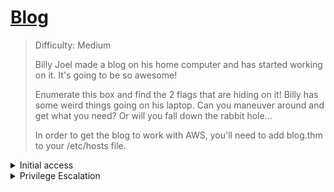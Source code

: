 # [Blog](https://tryhackme.com/room/blog)

> Difficulty: Medium
>
>Billy Joel made a blog on his home computer and has started working on it.  It's going to be so awesome!
>
>Enumerate this box and find the 2 flags that are hiding on it!  Billy has some weird things going on his laptop.  Can you maneuver around and get what you need?  Or will you fall down the rabbit hole...
>
>In order to get the blog to work with AWS, you'll need to add blog.thm to your /etc/hosts file.



<details>
  <Summary>Initial access</Summary>
  
  ## Hosts file
  
  The room description tells us we need to add the target machines IP to the /etc/hosts file.
  
  

  
  
    nano /etc/hosts
  

  
  ![image](https://user-images.githubusercontent.com/115602464/227738027-a9e1df7e-33d6-4a4e-b129-dfad0cf9bc25.png)

  ## Nmap
  
  Running an NMAP scan we can see SMB shares
  
    nmap -sV TARGETIP
  
  + `nmap`: Runs various scans against targets to gain information such as which ports are open, services running, etc. [More Info](https://linux.die.net/man/1/nmap)
  + `-sV`: Finds open ports, services running, service versions.
  
  ![image](https://user-images.githubusercontent.com/115602464/227737080-399b2f3a-c4bd-4f76-871b-c0b6d4729363.png)

  I've gone down this path, it leads to nothing.
  
  From our NMAP scan we can see a web page running, lets explore that.
  
  Looks like some sort of blog. If we take a look at the source code we can see that wordpress is running as the CMS.
  
  ![image](https://user-images.githubusercontent.com/115602464/227737323-54272615-f9ca-4769-b67c-b3e225e8c1c3.png)
  
  ## WPScan
  
  Lets enumerate wordpress using WPScan.
  
    wpscan --url blog.thm --enumerate u
  
  + `wpscan`: A security scanner for Wordpress.
  + `--url`: Specifies the IP we are scanning.
  + `--enumerate`: Allows us to enumerate specific parts of Wordpress. We use "u" for users.
  
  We can see a few interesting things here.
  
  ### -There is a wordpress admin portal at /wp-admin/.
  
  ![image](https://user-images.githubusercontent.com/115602464/227738601-e4e02be8-4a6e-41fc-bb5d-280ae27d5c67.png)

  ### -Wordpress is running version 5.0 which is outdated and insecure.
  
  ![image](https://user-images.githubusercontent.com/115602464/227738721-9d7e5e8e-508b-4b21-af7f-51274d29c2b9.png)
  
  ### -We enumerated two users, kwheel and bjoel.
  
  ![image](https://user-images.githubusercontent.com/115602464/227738694-a6464c6f-64ee-4503-b426-591755444107.png)

  
  I did some more digging down rabbit holes but couldn't find anything interesting. Lets try and brute force the logins for the two users we have.
  
  Using WPScan we can brute force the login by providing the users and password wordlist.
  
    wpscan -U users.txt -P /usr/share/wordlists/rockyou.txt --url http://blog.thm
  
  + `wpscan`: A security scanner for Wordpress
  + `-U`: Specifies the user/users
  + `-P`: The password/wordlist
  + `--url`: Specifies the IP we are scanning
  
  ![image](https://user-images.githubusercontent.com/115602464/227742082-6c4cd34a-a2b9-46e7-81d1-4176cf9f3176.png)
  
  We found a password for the user kwheel! `cutiepie1`
  
  ## Metasploit
  
  After logging into the kwheel account and looking around for a bit, I couldn't find anything useful.
  
  Searching for `wordpress 5.0` in metasploit we can see 3 modules.
  
  ![image](https://user-images.githubusercontent.com/115602464/227742649-d6a267e8-0210-408d-9c60-8bd630edbe51.png)
  
  Lets use the first module `use 0`.
  
  Running `options` we can see `username, password, rhosts` are required.
  
  Make sure your `lhost, port` options are also set (should be by default).
  
  Running this module gets us low privilege access!
  
  If we run the command `shell` in meterpreter and then `whoami` we can see we are currently `www-data`.
  
</details>


<details>
  <Summary>Privilege Escalation</Summary>
  
  ## SUID
  
  Looking around we can see we have an SUID permission set for a strange program called `checker`.
  
  
  ![image](https://user-images.githubusercontent.com/115602464/227744419-68d16194-e123-4b26-be93-576878c01418.png)

  Running the checker bin just gives us the output "Not an Admin".
  
  ## LTrace
  
  If we run ltrace on checker it seems its checking an admin environment variable. 
  
  ![image](https://user-images.githubusercontent.com/115602464/227745370-6e5dfcf8-beac-4c57-b2b8-b210f30b86e5.png)

  Lets create an admin environment variable and set it to True. (Though in my experience it doesnt seem to matter what you set it to).
  
    export admin=True
  
  Run checker again. You wont get any visible feedback but if you run whoami you should be root!
  
  ![image](https://user-images.githubusercontent.com/115602464/227745361-aa3d3bc1-fffe-4229-9778-28e033f329fe.png)

  ## Root/user.txt 🚩
  
    find / -name "user.txt" 2>/dev/null
    find / -name "root.txt" 2>/dev/null
  
  + `/`: Searches recursively from the base directory
  + `-name`: The name of the file we're looking for
  + `2>/dev/null`: Outputs errors to null, this removes "Permission denied" from the output
  
</details>
